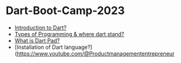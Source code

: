 # Dart-Boot-Camp-2023
- [Introduction to Dart?](https://www.youtube.com/@Productmanagemententrepreneur)
- [Types of Programming & where dart stand?](https://www.youtube.com/@Productmanagemententrepreneur)
- [What is Dart Pad?](https://www.youtube.com/@Productmanagemententrepreneur)
- [Installation of Dart language?](https://www.youtube.com/@Productmanagemententrepreneur
